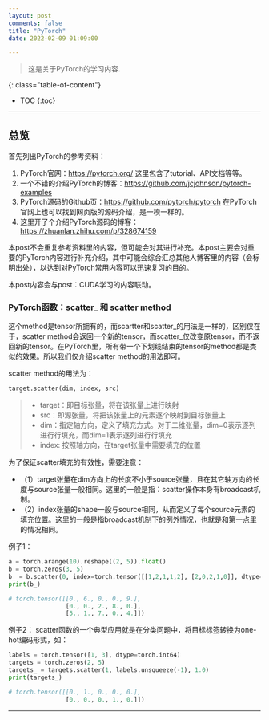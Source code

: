 ```yaml
---
layout: post
comments: false
title: "PyTorch"
date: 2022-02-09 01:09:00

---
```


> 这是关于PyTorch的学习内容.


<!--more-->

{: class="table-of-content"}
* TOC
{:toc}

---


## 总览

首先列出PyTorch的参考资料：

1. PyTorch官网：https://pytorch.org/
这里包含了tutorial、API文档等等。
2. 一个不错的介绍PyTorch的博客：https://github.com/jcjohnson/pytorch-examples
3. PyTorch源码的Github页：https://github.com/pytorch/pytorch
在PyTorch官网上也可以找到网页版的源码介绍，是一模一样的。
4. 这里开了个介绍PyTorch源码的博客：https://zhuanlan.zhihu.com/p/328674159

本post不会重复参考资料里的内容，但可能会对其进行补充。本post主要会对重要的PyTorch内容进行补充介绍，其中可能会综合汇总其他人博客里的内容（会标明出处），以达到对PyTorch常用内容可以迅速复习的目的。

本post内容会与post：CUDA学习的内容联动。


### PyTorch函数：scatter_ 和 scatter method

这个method是tensor所拥有的，而scartter和scatter_的用法是一样的，区别仅在于，scatter method会返回一个新的tensor，而scatter_仅改变原tensor，而不返回新的tensor。在PyTorch里，所有带一个下划线结束的tensor的method都是类似的效果。所以我们仅介绍scatter method的用法即可。

scatter method的用法为：

```python
target.scatter(dim, index, src)
```
> * target：即目标张量，将在该张量上进行映射
> * src：即源张量，将把该张量上的元素逐个映射到目标张量上
> * dim：指定轴方向，定义了填充方式。对于二维张量，dim=0表示逐列进行行填充，而dim=1表示逐列进行行填充
> * index: 按照轴方向，在target张量中需要填充的位置

为了保证scatter填充的有效性，需要注意：
* （1）target张量在dim方向上的长度不小于source张量，且在其它轴方向的长度与source张量一般相同。这里的一般是指：scatter操作本身有broadcast机制。
* （2）index张量的shape一般与source相同，从而定义了每个source元素的填充位置。这里的一般是指broadcast机制下的例外情况，也就是和第一点里的情况相同。

例子1：
```python
a = torch.arange(10).reshape((2, 5)).float()
b = torch.zeros(3, 5)
b_ = b.scatter(0, index=torch.tensor([[1,2,1,1,2], [2,0,2,1,0]], dtype=torch.int64), a)
print(b_)

# torch.tensor([[0., 6., 0., 0., 9.],
                [0., 0., 2., 8., 0.],
                [5., 1., 7., 0., 4.]])
```

例子2：
scatter函数的一个典型应用就是在分类问题中，将目标标签转换为one-hot编码形式，如：

```python
labels = torch.tensor([1, 3], dtype=torch.int64)
targets = torch.zeros(2, 5)
targets_ = targets.scatter(1, labels.unsqueeze(-1), 1.0)
print(targets_)

# torch.tensor([[0., 1., 0., 0., 0.],
                [0., 0., 0., 1., 0.]])
```





---
